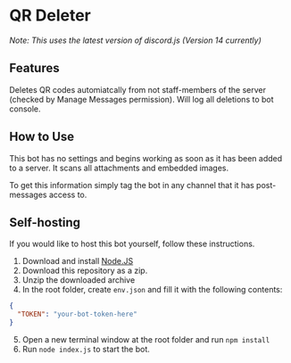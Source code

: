 # QR Deleter
*Note: This uses the latest version of discord.js (Version 14 currently)*

## Features
Deletes QR codes automiatcally from not staff-members of the server (checked by Manage Messages permission). Will log all deletions to bot console.

## How to Use
This bot has no settings and begins working as soon as it has been added to a server. It scans all attachments and embedded images.

To get this information simply tag the bot in any channel that it has post-messages access to. 

## Self-hosting
If you would like to host this bot yourself, follow these instructions. 

1. Download and install [Node.JS](https://nodejs.org/en/)
2. Download this repository as a zip.
3. Unzip the downloaded archive
4. In the root folder, create `env.json` and fill it with the following contents: 
```json
{
  "TOKEN": "your-bot-token-here"
}
```
5. Open a new terminal window at the root folder and run `npm install`
6. Run `node index.js` to start the bot. 
